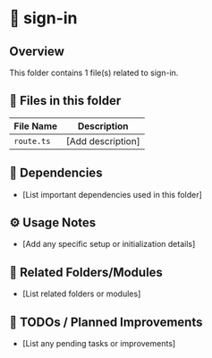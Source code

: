 # 📂 sign-in

## Overview
This folder contains 1 file(s) related to sign-in.

## 📄 Files in this folder

| File Name | Description |
|-----------|-------------|
| `route.ts` | [Add description] |

## 🔗 Dependencies
- [List important dependencies used in this folder]

## ⚙️ Usage Notes
- [Add any specific setup or initialization details]

## 🔄 Related Folders/Modules
- [List related folders or modules]

## 🚧 TODOs / Planned Improvements
- [List any pending tasks or improvements]
